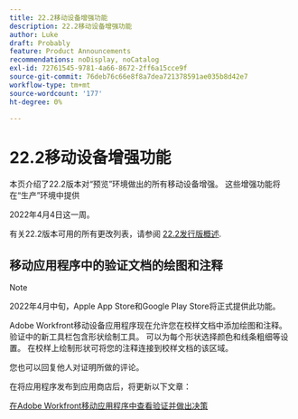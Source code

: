 ```yaml
---
title: 22.2移动设备增强功能
description: 22.2移动设备增强功能
author: Luke
draft: Probably
feature: Product Announcements
recommendations: noDisplay, noCatalog
exl-id: 72761545-9781-4a66-8672-2ff6a15cce9f
source-git-commit: 76deb76c66e8f8a7dea721378591ae035b8d42e7
workflow-type: tm+mt
source-wordcount: '177'
ht-degree: 0%

---
```


# 22.2移动设备增强功能

本页介绍了22.2版本对“预览”环境做出的所有移动设备增强。 这些增强功能将在“生产”环境中提供

<!--
<MadCap:conditionalText data-mc-conditions="QuicksilverOrClassic.Draft mode">
in January 2022
</MadCap:conditionalText>
-->

2022年4月4日这一周。

有关22.2版本可用的所有更改列表，请参阅 [22.2发行版概述](../../../product-announcements/product-releases/22.2-release-activity/22-2-release-overview.md).

## 移动应用程序中的验证文档的绘图和注释

>[!NOTE]
>
>2022年4月中旬，Apple App Store和Google Play Store将正式提供此功能。

Adobe Workfront移动设备应用程序现在允许您在校样文档中添加绘图和注释。 验证中的新工具栏包含形状绘制工具。 可以为每个形状选择颜色和线条粗细等设置。 在校样上绘制形状可将您的注释连接到校样文档的该区域。

您也可以回复他人对证明所做的评论。

在将应用程序发布到应用商店后，将更新以下文章：

[在Adobe Workfront移动应用程序中查看验证并做出决策](../../../workfront-basics/mobile-apps/using-the-workfront-mobile-app/work-with-proofs-in-mobile-app.md)
